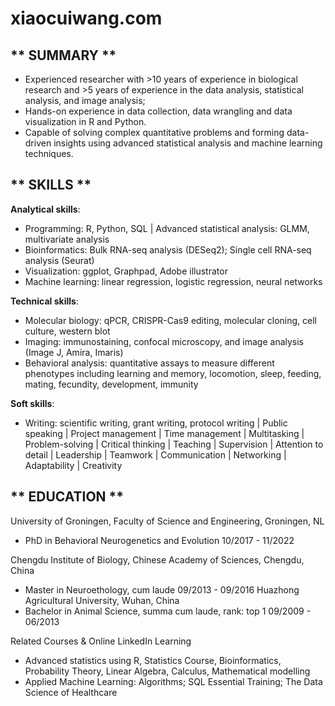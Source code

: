 # xiaocuiwang.com
## ** SUMMARY **
- Experienced researcher with >10 years of experience in biological research and >5 years of experience in the data analysis, statistical analysis, and image analysis;
-	Hands-on experience in data collection, data wrangling and data visualization in R and Python.
-	Capable of solving complex quantitative problems and forming data-driven insights using advanced statistical analysis and machine learning techniques.

## ** SKILLS **
**Analytical skills**: 
- Programming: R, Python, SQL | Advanced statistical analysis: GLMM, multivariate analysis
- Bioinformatics: Bulk RNA-seq analysis (DESeq2); Single cell RNA-seq analysis (Seurat)
- Visualization: ggplot, Graphpad, Adobe illustrator
- Machine learning: linear regression, logistic regression, neural networks

**Technical skills**: 
- Molecular biology: qPCR, CRISPR-Cas9 editing, molecular cloning, cell culture, western blot
- Imaging: immunostaining, confocal microscopy, and image analysis (Image J, Amira, Imaris)
- Behavioral analysis: quantitative assays to measure different phenotypes including learning and memory, locomotion, sleep, feeding, mating, fecundity, development, immunity 

**Soft skills**: 
- Writing: scientific writing, grant writing, protocol writing | Public speaking | Project management | Time management | Multitasking | Problem-solving | Critical thinking | Teaching | Supervision | Attention to detail | Leadership | Teamwork | Communication | Networking | Adaptability | Creativity

## ** EDUCATION **
University of Groningen, Faculty of Science and Engineering, Groningen, NL
-	PhD in Behavioral Neurogenetics and Evolution                           10/2017 - 11/2022

Chengdu Institute of Biology, Chinese Academy of Sciences, Chengdu, China
-	Master in Neuroethology, cum laude                                      09/2013 - 09/2016
Huazhong Agricultural University, Wuhan, China
-	Bachelor in Animal Science, summa cum laude, rank: top 1                09/2009 - 06/2013

Related Courses & Online LinkedIn Learning
- Advanced statistics using R, Statistics Course, Bioinformatics, Probability Theory, Linear Algebra, Calculus, Mathematical modelling
- Applied Machine Learning: Algorithms; SQL Essential Training; The Data Science of Healthcare

